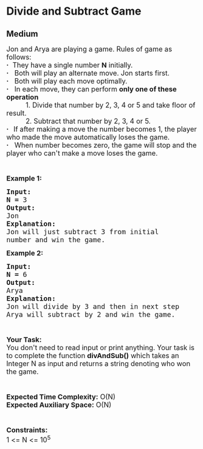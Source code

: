 # Divide and Subtract Game
## Medium 
<div class="problem-statement" style="user-select: auto;">
                <p style="user-select: auto;"></p><p style="user-select: auto;"><span style="font-size: 18px; user-select: auto;">Jon and Arya are playing a game. Rules of game as follows:<br style="user-select: auto;">
<strong style="user-select: auto;">·</strong>&nbsp;&nbsp;They have a single number <strong style="user-select: auto;">N</strong> initially.</span><br style="user-select: auto;">
<span style="font-size: 18px; user-select: auto;"><strong style="user-select: auto;">·</strong>&nbsp;&nbsp;&nbsp;Both will play an alternate move. Jon starts first.</span><br style="user-select: auto;">
<span style="font-size: 18px; user-select: auto;"><strong style="user-select: auto;">·</strong>&nbsp; &nbsp;Both will play each move optimally.</span><br style="user-select: auto;">
<span style="font-size: 18px; user-select: auto;"><strong style="user-select: auto;">·</strong>&nbsp;&nbsp;&nbsp;In each move, they can perform <strong style="user-select: auto;">only one of these operation</strong></span><br style="user-select: auto;">
<span style="font-size: 18px; user-select: auto;">&nbsp;&nbsp;&nbsp;&nbsp;&nbsp;&nbsp;&nbsp;&nbsp;&nbsp; 1.&nbsp;Divide that number by 2, 3, 4 or 5 and take floor of result.</span><br style="user-select: auto;">
<span style="font-size: 18px; user-select: auto;">&nbsp;&nbsp;&nbsp;&nbsp;&nbsp;&nbsp;&nbsp;&nbsp;&nbsp; 2.&nbsp;Subtract that number by 2, 3, 4 or 5.<br style="user-select: auto;">
<strong style="user-select: auto;">·&nbsp;&nbsp; </strong>If after making a move the number becomes 1, the player who made the move automatically loses the game.<br style="user-select: auto;">
<strong style="user-select: auto;">·</strong>&nbsp;&nbsp;&nbsp;When number becomes zero, the game will stop and the player who can't make a move loses the game.</span></p>

<p style="user-select: auto;">&nbsp;</p>

<p style="user-select: auto;"><span style="font-size: 18px; user-select: auto;"><strong style="user-select: auto;">Example 1:</strong></span></p>

<pre style="user-select: auto;"><span style="font-size: 18px; user-select: auto;"><strong style="user-select: auto;">Input:</strong></span>
<span style="font-size: 18px; user-select: auto;"><strong style="user-select: auto;">N = </strong>3</span>
<span style="font-size: 18px; user-select: auto;"><strong style="user-select: auto;">Output:</strong></span>
<span style="font-size: 18px; user-select: auto;">Jon</span>
<span style="font-size: 18px; user-select: auto;"><strong style="user-select: auto;">Explanation:</strong></span>
<span style="font-size: 18px; user-select: auto;">Jon will just subtract 3 from initial
number and win the game.</span></pre>

<p style="user-select: auto;"><span style="font-size: 18px; user-select: auto;"><strong style="user-select: auto;">Example 2:</strong></span></p>

<pre style="user-select: auto;"><span style="font-size: 18px; user-select: auto;"><strong style="user-select: auto;">Input:</strong></span>
<span style="font-size: 18px; user-select: auto;"><strong style="user-select: auto;">N = </strong>6</span>
<span style="font-size: 18px; user-select: auto;"><strong style="user-select: auto;">Output:</strong></span>
<span style="font-size: 18px; user-select: auto;">Arya</span>
<span style="font-size: 18px; user-select: auto;"><strong style="user-select: auto;">Explanation:</strong></span>
<span style="font-size: 18px; user-select: auto;">Jon will divide by 3 and then in next step
Arya will subtract by 2 and win the game.</span></pre>

<p style="user-select: auto;">&nbsp;</p>

<p style="user-select: auto;"><span style="font-size: 18px; user-select: auto;"><strong style="user-select: auto;">Your Task:</strong><br style="user-select: auto;">
You don't need to read input or print anything. Your task is to complete the function <strong style="user-select: auto;">divAndSub()</strong> which takes an Integer N as input and returns a string denoting who won the game.</span></p>

<p style="user-select: auto;">&nbsp;</p>

<p style="user-select: auto;"><span style="font-size: 18px; user-select: auto;"><strong style="user-select: auto;">Expected Time Complexity:</strong> O(N)<br style="user-select: auto;">
<strong style="user-select: auto;">Expected Auxiliary Space:</strong> O(N)</span></p>

<p style="user-select: auto;">&nbsp;</p>

<p style="user-select: auto;"><span style="font-size: 18px; user-select: auto;"><strong style="user-select: auto;">Constraints:</strong></span><br style="user-select: auto;">
<span style="font-size: 18px; user-select: auto;">1 &lt;= N &lt;= 10<sup style="user-select: auto;">5</sup></span></p>
 <p style="user-select: auto;"></p>
            </div>